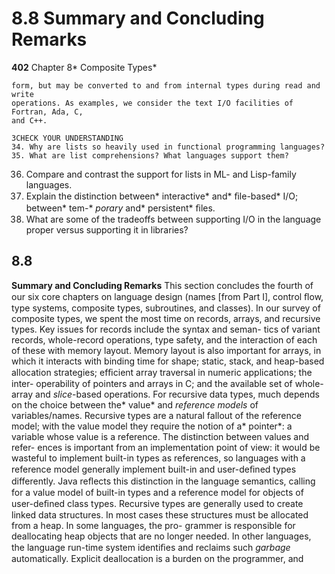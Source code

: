 # 8.8 Summary and Concluding Remarks

**402**
Chapter 8* Composite Types*

```
form, but may be converted to and from internal types during read and write
operations. As examples, we consider the text I/O facilities of Fortran, Ada, C,
and C++.
```

```
3CHECK YOUR UNDERSTANDING
34. Why are lists so heavily used in functional programming languages?
35. What are list comprehensions? What languages support them?
```

36. Compare and contrast the support for lists in ML- and Lisp-family languages.
37. Explain the distinction between* interactive* and* ﬁle-based* I/O; between* tem-*
*porary* and* persistent* ﬁles.
38. What are some of the tradeoffs between supporting I/O in the language
proper versus supporting it in libraries?

## 8.8

**Summary and Concluding Remarks**
This section concludes the fourth of our six core chapters on language design
(names [from Part I], control ﬂow, type systems, composite types, subroutines,
and classes). In our survey of composite types, we spent the most time on records,
arrays, and recursive types. Key issues for records include the syntax and seman-
tics of variant records, whole-record operations, type safety, and the interaction
of each of these with memory layout. Memory layout is also important for arrays,
in which it interacts with binding time for shape; static, stack, and heap-based
allocation strategies; efﬁcient array traversal in numeric applications; the inter-
operability of pointers and arrays in C; and the available set of whole-array and
*slice*-based operations.
For recursive data types, much depends on the choice between the* value* and
*reference models* of variables/names. Recursive types are a natural fallout of the
reference model; with the value model they require the notion of a* pointer*: a
variable whose value is a reference. The distinction between values and refer-
ences is important from an implementation point of view: it would be wasteful
to implement built-in types as references, so languages with a reference model
generally implement built-in and user-deﬁned types differently. Java reﬂects this
distinction in the language semantics, calling for a value model of built-in types
and a reference model for objects of user-deﬁned class types.
Recursive types are generally used to create linked data structures. In most
cases these structures must be allocated from a heap. In some languages, the pro-
grammer is responsible for deallocating heap objects that are no longer needed.
In other languages, the language run-time system identiﬁes and reclaims such
*garbage* automatically. Explicit deallocation is a burden on the programmer, and

